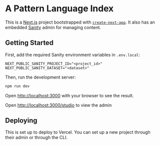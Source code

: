# A Pattern Language Index

This is a [Next.js](https://nextjs.org) project bootstrapped with
[`create-next-app`](https://nextjs.org/docs/app/api-reference/cli/create-next-app). It also has an
embedded [Sanity](https://www.sanity.io/) admin for managing content.

## Getting Started

First, add the required Sanity environment variables in `.env.local`:

```
NEXT_PUBLIC_SANITY_PROJECT_ID="<project_id>"
NEXT_PUBLIC_SANITY_DATASET="<dataset>"
```

Then, run the development server:

```bash
npm run dev
```

Open [http://localhost:3000](http://localhost:3000) with your browser to see the result.

Open [http://localhost:3000/studio](http://localhost:3000/studio) to view the admin

## Deploying

This is set up to deploy to Vercel. You can set up a new project through their admin or through the
CLI.
